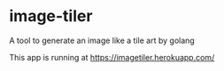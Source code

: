 # image-tiler
A tool to generate an image like a tile art by golang

This app is running at https://imagetiler.herokuapp.com/
